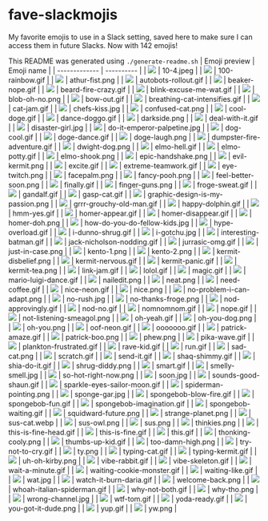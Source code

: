 # fave-slackmojis
My favorite emojis to use in a Slack setting, saved here to make sure I can access them in future Slacks. Now with 142 emojis!

This README was generated using `./generate-readme.sh`
| Emoji preview | Emoji name |
| ------------- | ---------- |
| <img src='./emojis/10-4.jpeg'/> | 10-4.jpeg |
| <img src='./emojis/100-rainbow.gif'/> | 100-rainbow.gif |
| <img src='./emojis/athur-fist.png'/> | athur-fist.png |
| <img src='./emojis/autobots-rollout.gif'/> | autobots-rollout.gif |
| <img src='./emojis/beaker-nope.gif'/> | beaker-nope.gif |
| <img src='./emojis/beard-fire-crazy.gif'/> | beard-fire-crazy.gif |
| <img src='./emojis/blink-excuse-me-wat.gif'/> | blink-excuse-me-wat.gif |
| <img src='./emojis/blob-oh-no.png'/> | blob-oh-no.png |
| <img src='./emojis/bow-out.gif'/> | bow-out.gif |
| <img src='./emojis/breathing-cat-intensifies.gif'/> | breathing-cat-intensifies.gif |
| <img src='./emojis/cat-jam.gif'/> | cat-jam.gif |
| <img src='./emojis/chefs-kiss.jpg'/> | chefs-kiss.jpg |
| <img src='./emojis/confused-cat.png'/> | confused-cat.png |
| <img src='./emojis/cool-doge.gif'/> | cool-doge.gif |
| <img src='./emojis/dance-doggo.gif'/> | dance-doggo.gif |
| <img src='./emojis/darkside.png'/> | darkside.png |
| <img src='./emojis/deal-with-it.gif'/> | deal-with-it.gif |
| <img src='./emojis/disaster-girl.jpg'/> | disaster-girl.jpg |
| <img src='./emojis/do-it-emperor-palpetine.jpg'/> | do-it-emperor-palpetine.jpg |
| <img src='./emojis/dog-cool.gif'/> | dog-cool.gif |
| <img src='./emojis/doge-dance.gif'/> | doge-dance.gif |
| <img src='./emojis/doge-laugh.png'/> | doge-laugh.png |
| <img src='./emojis/dumpster-fire-adventure.gif'/> | dumpster-fire-adventure.gif |
| <img src='./emojis/dwight-dog.png'/> | dwight-dog.png |
| <img src='./emojis/elmo-hell.gif'/> | elmo-hell.gif |
| <img src='./emojis/elmo-potty.gif'/> | elmo-potty.gif |
| <img src='./emojis/elmo-shook.png'/> | elmo-shook.png |
| <img src='./emojis/epic-handshake.png'/> | epic-handshake.png |
| <img src='./emojis/evil-kermit.png'/> | evil-kermit.png |
| <img src='./emojis/excite.gif'/> | excite.gif |
| <img src='./emojis/extreme-teamwork.gif'/> | extreme-teamwork.gif |
| <img src='./emojis/eye-twitch.png'/> | eye-twitch.png |
| <img src='./emojis/facepalm.png'/> | facepalm.png |
| <img src='./emojis/fancy-pooh.png'/> | fancy-pooh.png |
| <img src='./emojis/feel-better-soon.png'/> | feel-better-soon.png |
| <img src='./emojis/finally.gif'/> | finally.gif |
| <img src='./emojis/finger-guns.png'/> | finger-guns.png |
| <img src='./emojis/froge-sweat.gif'/> | froge-sweat.gif |
| <img src='./emojis/gandalf.gif'/> | gandalf.gif |
| <img src='./emojis/gasp-cat.gif'/> | gasp-cat.gif |
| <img src='./emojis/graphic-design-is-my-passion.png'/> | graphic-design-is-my-passion.png |
| <img src='./emojis/grrr-grouchy-old-man.gif'/> | grrr-grouchy-old-man.gif |
| <img src='./emojis/happy-dolphin.gif'/> | happy-dolphin.gif |
| <img src='./emojis/hmm-yes.gif'/> | hmm-yes.gif |
| <img src='./emojis/homer-appear.gif'/> | homer-appear.gif |
| <img src='./emojis/homer-disappear.gif'/> | homer-disappear.gif |
| <img src='./emojis/homer-doh.png'/> | homer-doh.png |
| <img src='./emojis/how-do-you-do-fellow-kids.jpg'/> | how-do-you-do-fellow-kids.jpg |
| <img src='./emojis/hype-overload.gif'/> | hype-overload.gif |
| <img src='./emojis/i-dunno-shrug.gif'/> | i-dunno-shrug.gif |
| <img src='./emojis/i-gotchu.jpg'/> | i-gotchu.jpg |
| <img src='./emojis/interesting-batman.gif'/> | interesting-batman.gif |
| <img src='./emojis/jack-nicholson-nodding.gif'/> | jack-nicholson-nodding.gif |
| <img src='./emojis/jurrasic-omg.gif'/> | jurrasic-omg.gif |
| <img src='./emojis/just-in-case.png'/> | just-in-case.png |
| <img src='./emojis/kento-1.png'/> | kento-1.png |
| <img src='./emojis/kento-2.png'/> | kento-2.png |
| <img src='./emojis/kermit-disbelief.png'/> | kermit-disbelief.png |
| <img src='./emojis/kermit-nervous.gif'/> | kermit-nervous.gif |
| <img src='./emojis/kermit-panic.gif'/> | kermit-panic.gif |
| <img src='./emojis/kermit-tea.png'/> | kermit-tea.png |
| <img src='./emojis/link-jam.gif'/> | link-jam.gif |
| <img src='./emojis/lolol.gif'/> | lolol.gif |
| <img src='./emojis/magic.gif'/> | magic.gif |
| <img src='./emojis/mario-luigi-dance.gif'/> | mario-luigi-dance.gif |
| <img src='./emojis/nailedit.png'/> | nailedit.png |
| <img src='./emojis/neat.png'/> | neat.png |
| <img src='./emojis/need-coffee.gif'/> | need-coffee.gif |
| <img src='./emojis/nice-neon.gif'/> | nice-neon.gif |
| <img src='./emojis/nice.png'/> | nice.png |
| <img src='./emojis/no-problem-i-can-adapt.png'/> | no-problem-i-can-adapt.png |
| <img src='./emojis/no-rush.jpg'/> | no-rush.jpg |
| <img src='./emojis/no-thanks-froge.png'/> | no-thanks-froge.png |
| <img src='./emojis/nod-approvingly.gif'/> | nod-approvingly.gif |
| <img src='./emojis/nod-no.gif'/> | nod-no.gif |
| <img src='./emojis/nomnomnom.gif'/> | nomnomnom.gif |
| <img src='./emojis/nope.gif'/> | nope.gif |
| <img src='./emojis/not-listening-smeagol.png'/> | not-listening-smeagol.png |
| <img src='./emojis/oh-yeah.gif'/> | oh-yeah.gif |
| <img src='./emojis/oh-you-dog.png'/> | oh-you-dog.png |
| <img src='./emojis/oh-you.png'/> | oh-you.png |
| <img src='./emojis/oof-neon.gif'/> | oof-neon.gif |
| <img src='./emojis/ooooooo.gif'/> | ooooooo.gif |
| <img src='./emojis/patrick-amaze.gif'/> | patrick-amaze.gif |
| <img src='./emojis/patrick-boo.png'/> | patrick-boo.png |
| <img src='./emojis/phew.png'/> | phew.png |
| <img src='./emojis/pika-wave.gif'/> | pika-wave.gif |
| <img src='./emojis/plankton-frustrated.gif'/> | plankton-frustrated.gif |
| <img src='./emojis/rave-kid.gif'/> | rave-kid.gif |
| <img src='./emojis/run.gif'/> | run.gif |
| <img src='./emojis/sad-cat.png'/> | sad-cat.png |
| <img src='./emojis/scratch.gif'/> | scratch.gif |
| <img src='./emojis/send-it.gif'/> | send-it.gif |
| <img src='./emojis/shaq-shimmy.gif'/> | shaq-shimmy.gif |
| <img src='./emojis/shia-do-it.gif'/> | shia-do-it.gif |
| <img src='./emojis/shrug-diddy.png'/> | shrug-diddy.png |
| <img src='./emojis/smart.gif'/> | smart.gif |
| <img src='./emojis/smelly-smell.jpg'/> | smelly-smell.jpg |
| <img src='./emojis/so-hot-right-now.png'/> | so-hot-right-now.png |
| <img src='./emojis/soon.jpg'/> | soon.jpg |
| <img src='./emojis/sounds-good-shaun.gif'/> | sounds-good-shaun.gif |
| <img src='./emojis/sparkle-eyes-sailor-moon.gif'/> | sparkle-eyes-sailor-moon.gif |
| <img src='./emojis/spiderman-pointing.png'/> | spiderman-pointing.png |
| <img src='./emojis/sponge-gar.jpg'/> | sponge-gar.jpg |
| <img src='./emojis/spongebob-blow-fire.gif'/> | spongebob-blow-fire.gif |
| <img src='./emojis/spongebob-fun.gif'/> | spongebob-fun.gif |
| <img src='./emojis/spongebob-imagination.gif'/> | spongebob-imagination.gif |
| <img src='./emojis/spongebob-waiting.gif'/> | spongebob-waiting.gif |
| <img src='./emojis/squidward-future.png'/> | squidward-future.png |
| <img src='./emojis/strange-planet.png'/> | strange-planet.png |
| <img src='./emojis/sus-cat.webp'/> | sus-cat.webp |
| <img src='./emojis/sus-owl.png'/> | sus-owl.png |
| <img src='./emojis/sus.png'/> | sus.png |
| <img src='./emojis/thinkies.png'/> | thinkies.png |
| <img src='./emojis/this-is-fine-head.gif'/> | this-is-fine-head.gif |
| <img src='./emojis/this-is-fine.gif'/> | this-is-fine.gif |
| <img src='./emojis/this.gif'/> | this.gif |
| <img src='./emojis/thonking-cooly.png'/> | thonking-cooly.png |
| <img src='./emojis/thumbs-up-kid.gif'/> | thumbs-up-kid.gif |
| <img src='./emojis/too-damn-high.png'/> | too-damn-high.png |
| <img src='./emojis/try-not-to-cry.gif'/> | try-not-to-cry.gif |
| <img src='./emojis/ty.png'/> | ty.png |
| <img src='./emojis/typing-cat.gif'/> | typing-cat.gif |
| <img src='./emojis/typing-kermit.gif'/> | typing-kermit.gif |
| <img src='./emojis/uh-oh-kirby.png'/> | uh-oh-kirby.png |
| <img src='./emojis/vibe-rabbit.gif'/> | vibe-rabbit.gif |
| <img src='./emojis/vibe-skeleton.gif'/> | vibe-skeleton.gif |
| <img src='./emojis/wait-a-minute.gif'/> | wait-a-minute.gif |
| <img src='./emojis/waiting-cookie-monster.gif'/> | waiting-cookie-monster.gif |
| <img src='./emojis/waiting-like.gif'/> | waiting-like.gif |
| <img src='./emojis/wat.jpg'/> | wat.jpg |
| <img src='./emojis/watch-it-burn-daria.gif'/> | watch-it-burn-daria.gif |
| <img src='./emojis/welcome-back.png'/> | welcome-back.png |
| <img src='./emojis/whoah-italian-spiderman.gif'/> | whoah-italian-spiderman.gif |
| <img src='./emojis/why-not-both.gif'/> | why-not-both.gif |
| <img src='./emojis/why-tho.png'/> | why-tho.png |
| <img src='./emojis/wrong-channel.jpg'/> | wrong-channel.jpg |
| <img src='./emojis/wtf-tom.gif'/> | wtf-tom.gif |
| <img src='./emojis/yoda-ready.gif'/> | yoda-ready.gif |
| <img src='./emojis/you-got-it-dude.png'/> | you-got-it-dude.png |
| <img src='./emojis/yup.gif'/> | yup.gif |
| <img src='./emojis/yw.png'/> | yw.png |
